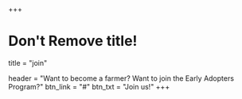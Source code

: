 +++
# Don't Remove title!
title = "join"

header = "Want to become a farmer?
Want to join the Early Adopters Program?"
btn_link = "#"
btn_txt = "Join us!"
+++
